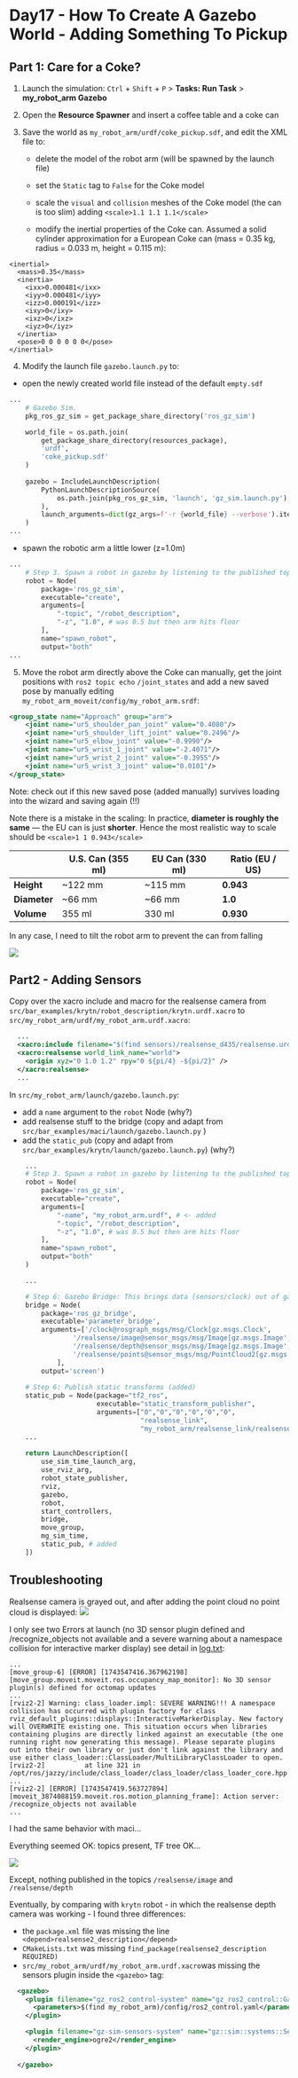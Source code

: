 # Day17 - How To Create A Gazebo World - Adding Something To Pickup

## Part 1: Care for a Coke?

1. Launch the simulation: `Ctrl` + `Shift` + `P` > **Tasks: Run Task** > **my_robot_arm Gazebo**

2. Open the **Resource Spawner** and insert a coffee table and a coke can

3. Save the world as `my_robot_arm/urdf/coke_pickup.sdf`, and edit the XML file to:

   * delete the model of the robot arm (will be spawned by the launch file) 

   * set the `Static` tag to `False` for  the Coke model 

   * scale the `visual` and `collision` meshes of the Coke model (the can is too slim) adding `<scale>1.1 1.1 1.1</scale>` 
   * modify the inertial properties of the Coke can. Assumed a solid cylinder approximation for a European Coke can (mass = 0.35 kg, radius = 0.033 m, height = 0.115 m):

```
<inertial>
  <mass>0.35</mass>
  <inertia>
    <ixx>0.000481</ixx>
    <iyy>0.000481</iyy>
    <izz>0.000191</izz>
    <ixy>0</ixy>
    <ixz>0</ixz>
    <iyz>0</iyz>
  </inertia>
  <pose>0 0 0 0 0 0</pose>
</inertial>
```

4. Modify the launch file `gazebo.launch.py` to:

* open the newly created world file instead of the default `empty.sdf`

```python
...
    # Gazebo Sim.
    pkg_ros_gz_sim = get_package_share_directory('ros_gz_sim')

    world_file = os.path.join(
        get_package_share_directory(resources_package),
        'urdf',
        'coke_pickup.sdf'
    )
  
    gazebo = IncludeLaunchDescription(
        PythonLaunchDescriptionSource(
            os.path.join(pkg_ros_gz_sim, 'launch', 'gz_sim.launch.py'),
        ),
        launch_arguments=dict(gz_args=f'-r {world_file} --verbose').items(),
    )
...
```

* spawn the robotic arm a little lower (z=1.0m)

```python
...
	# Step 3. Spawn a robot in gazebo by listening to the published topic.
    robot = Node(
        package='ros_gz_sim',
        executable="create",
        arguments=[
            "-topic", "/robot_description", 
            "-z", "1.0", # was 0.5 but then arm hits floor
        ],
        name="spawn_robot",
        output="both"
...
```

5. Move the robot arm directly above the Coke can manually, get the joint positions with `ros2 topic echo` `/joint_states`  and add a new saved pose by manually editing `my_robot_arm_moveit/config/my_robot_arm.srdf`:

```    xml
<group_state name="Approach" group="arm">
	<joint name="ur5_shoulder_pan_joint" value="0.4080"/>
    <joint name="ur5_shoulder_lift_joint" value="0.2496"/>
    <joint name="ur5_elbow_joint" value="-0.9990"/>
    <joint name="ur5_wrist_1_joint" value="-2.4071"/>
    <joint name="ur5_wrist_2_joint" value="-0.3955"/>
    <joint name="ur5_wrist_3_joint" value="0.0101"/>
</group_state>
```

Note:  check out if this new saved pose (added manually) survives loading into the wizard and saving again (!!)

Note there is a mistake in the scaling: In practice, **diameter is roughly the same** — the EU can is just **shorter**. Hence the most realistic way to scale should be `<scale>1 1 0.943</scale>`

|              | U.S. Can (355 ml) | EU Can (330 ml) | Ratio (EU / US) |
| ------------ | ----------------- | --------------- | --------------- |
| **Height**   | ~122 mm           | ~115 mm         | **0.943**       |
| **Diameter** | ~66 mm            | ~66 mm          | **1.0**         |
| **Volume**   | 355 ml            | 330 ml          | **0.930**       |

In any case, I need to tilt the robot arm to prevent the can from falling

![](./assets/thumbnail_pt1.gif)

## Part2 - Adding Sensors

Copy over  the xacro include and macro for the realsense camera from `src/bar_examples/krytn/robot_description/krytn.urdf.xacro` to `src/my_robot_arm/urdf/my_robot_arm.urdf.xacro`:

```xml
  ...
  <xacro:include filename="$(find sensors)/realsense_d435/realsense.urdf.xacro" />
  <xacro:realsense world_link_name="world">
    <origin xyz="0 1.0 1.2" rpy="0 ${pi/4} -${pi/2}" />
  </xacro:realsense>
  ...
```

In `src/my_robot_arm/launch/gazebo.launch.py`:

* add a `name` argument to the `robot` Node (why?)
* add realsense stuff to the bridge (copy and adapt from `src/bar_examples/maci/launch/gazebo.launch.py` ) 
* add the `static_pub` (copy and adapt from `src/bar_examples/krytn/launch/gazebo.launch.py`)  (why?)

```python
	...   
    # Step 3. Spawn a robot in gazebo by listening to the published topic.
    robot = Node(
        package='ros_gz_sim',
        executable="create",
        arguments=[
            "-name", "my_robot_arm.urdf", # <- added
            "-topic", "/robot_description", 
            "-z", "1.0", # was 0.5 but then arm hits floor
        ],
        name="spawn_robot",
        output="both"
    )

    ...

	# Step 6: Gazebo Bridge: This brings data (sensors/clock) out of gazebo into ROS.
    bridge = Node(
        package='ros_gz_bridge',
        executable='parameter_bridge',
        arguments=['/clock@rosgraph_msgs/msg/Clock[gz.msgs.Clock',
                '/realsense/image@sensor_msgs/msg/Image[gz.msgs.Image', # <- added
                '/realsense/depth@sensor_msgs/msg/Image[gz.msgs.Image', # <- added
                '/realsense/points@sensor_msgs/msg/PointCloud2[gz.msgs.PointCloudPacked', # <- added
            ],
        output='screen')    
    
    # Step 6: Publish static transforms (added)
    static_pub = Node(package="tf2_ros", 
                      executable="static_transform_publisher",
                      arguments=["0","0","0","0","0","0", 
                                 "realsense_link", 
                                 "my_robot_arm/realsense_link/realsense_d435", ])
    ...
    
    return LaunchDescription([
		use_sim_time_launch_arg,
        use_rviz_arg,
        robot_state_publisher,
        rviz,
        gazebo,
        robot,
        start_controllers,
        bridge,
        move_group,
        mg_sim_time,
        static_pub, # added
    ])
```

## Troubleshooting

Realsense camera is grayed out, and after adding the point cloud no point cloud is displayed:
![](./assets/realsense_dead.png)

I only see two Errors at launch (no 3D sensor plugin defined and /recognize_objects not available and a severe warning about a namespace collision for interactive marker display) see detail in [log.txt](./log.txt):

```
...
[move_group-6] [ERROR] [1743547416.367962198] [move_group.moveit.moveit.ros.occupancy_map_monitor]: No 3D sensor plugin(s) defined for octomap updates
...
[rviz2-2] Warning: class_loader.impl: SEVERE WARNING!!! A namespace collision has occurred with plugin factory for class rviz_default_plugins::displays::InteractiveMarkerDisplay. New factory will OVERWRITE existing one. This situation occurs when libraries containing plugins are directly linked against an executable (the one running right now generating this message). Please separate plugins out into their own library or just don't link against the library and use either class_loader::ClassLoader/MultiLibraryClassLoader to open.
[rviz2-2]          at line 321 in /opt/ros/jazzy/include/class_loader/class_loader/class_loader_core.hpp
...
[rviz2-2] [ERROR] [1743547419.563727894] [moveit_3874088159.moveit.ros.motion_planning_frame]: Action server: /recognize_objects not available
...
```

I had the same behavior with maci...

Everything seemed OK: topics present, TF tree OK...

![](/home/mhered/TF_tree.png)

Except, nothing published in the topics `/realsense/image`  and  `/realsense/depth` 

Eventually, by comparing with `krytn` robot - in which the realsense depth camera was working -  I found three differences:

* the `package.xml` file was missing the line  ` <depend>realsense2_description</depend>` 
* `CMakeLists.txt` was missing `find_package(realsense2_description REQUIRED)` 
* `src/my_robot_arm/urdf/my_robot_arm.urdf.xacro`was missing the sensors plugin inside the `<gazebo>` tag:

```xml
  <gazebo>
    <plugin filename="gz_ros2_control-system" name="gz_ros2_control::GazeboSimROS2ControlPlugin">
      <parameters>$(find my_robot_arm)/config/ros2_control.yaml</parameters>
    </plugin>

    <plugin filename="gz-sim-sensors-system" name="gz::sim::systems::Sensors">
      <render_engine>ogre2</render_engine>
    </plugin>
      
  </gazebo>
```

